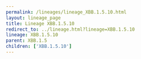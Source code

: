 ```yaml
---
permalink: /lineages/lineage_XBB.1.5.10.html
layout: lineage_page
title: Lineage XBB.1.5.10
redirect_to: ../lineage.html?lineage=XBB.1.5.10
lineage: XBB.1.5.10
parent: XBB.1.5
children: ['XBB.1.5.10']
---
```

